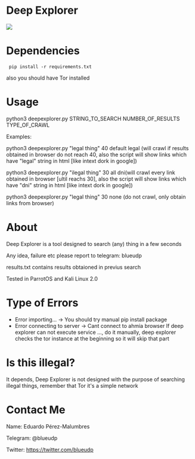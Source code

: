# Deep Explorer
<a href="https://asciinema.org/a/SKw4WnRSoPiccWXSsNmBbKdGX" target="_blank"><img src="https://asciinema.org/a/SKw4WnRSoPiccWXSsNmBbKdGX.svg" /></a>
# Dependencies
     pip install -r requirements.txt
also you should have Tor installed    
# Usage

python3 deepexplorer.py STRING_TO_SEARCH NUMBER_OF_RESULTS TYPE_OF_CRAWL

Examples:

python3 deepexplorer.py "legal thing" 40 default legal (will crawl if results obtained in browser do not reach 40, also the script will show links which have "legal" string in html [like intext dork in google])

python3 deepexplorer.py "ilegal thing" 30 all dni(will crawl every link obtained in browser [ultil reachs 30], also the script will show links which have "dni" string in html [like intext dork in google])

python3 deepexplorer.py "legal thing" 30 none (do not crawl, only obtain links from browser)

# About
Deep Explorer is a tool designed to search (any) thing in a few seconds

Any idea, failure etc please report to telegram: blueudp

results.txt contains results obtaioned in previus search

Tested in ParrotOS and Kali Linux 2.0

# Type of Errors
+ Error importing... -> You should try manual pip install package
+ Error connecting to server -> Cant connect to ahmia browser
If deep explorer can not execute service ..., do it manually, deep explorer checks the tor instance at the beginning so it will skip that part
# Is this illegal?
It depends, Deep Explorer is not designed with the purpose of searching illegal things, remember that Tor it's a simple network

# Contact Me
Name: Eduardo Pérez-Malumbres

Telegram: @blueudp

Twitter: https://twitter.com/blueudp
